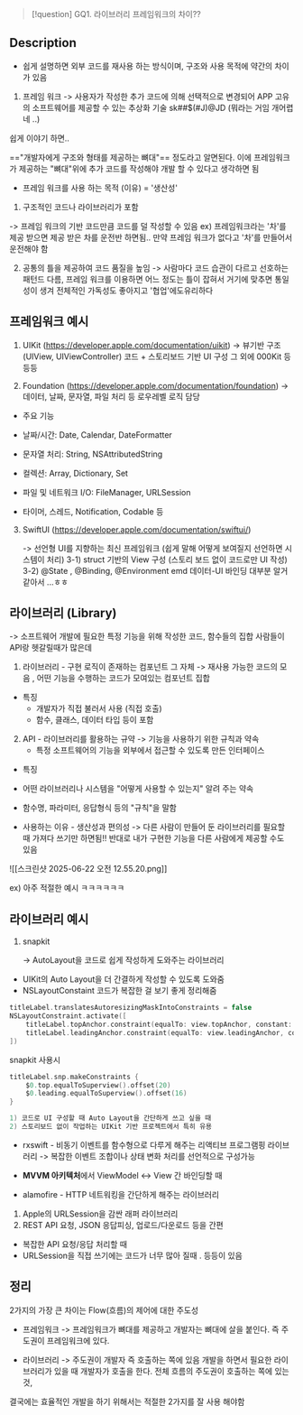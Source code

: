 >[!question]
>GQ1. 라이브러리 프레임워크의 차이??


## Description
- 쉽게 설명하면 외부 코드를 재사용 하는 방식이며, 구조와 사용 목적에 약간의 차이가 있음

1. 프레임 워크 
-> 사용자가 작성한 추가 코드에 의해 선택적으로 변경되어  APP 고유의 소프트웨어를 제공할 수 있는 추상화 기술 sk##$(#J)@JD (뭐라는 거임 개어렵네 ..)

쉽게 이야기 하면..

=="개발자에게 구조와 형태를 제공하는 뼈대"== 정도라고 알면된다.
이에 프레임워크가 제공하는 "뼈대"위에 추가 코드를 작성해야 개발 할 수 있다고 생각하면 됨

- 프레임 워크를 사용 하는 목적 (이유) = '생산성'
  
1) 구조적인 코드나 라이브러리가 포함
   
 -> 프레임 워크의 기반 코드만큼 코드를 덜 작성할 수 있음
   ex) 프레임워크라는 '차'를 제공 받으면 제공 받은 차를 운전반 하면됨..
   만약 프레임 워크가 없다고 '차'를 만들어서 운전해야 함

2) 공통의 틀을 제공하여 코드 품질을 높임
-> 사람마다 코드 습관이 다르고 선호하는 패턴드 다름, 
프레임 워크를 이용하면 어느 정도는 틀이 잡혀서 거기에 맞추면 통일성이 생겨 전체적인 가독성도 좋아지고 '협업'에도유리하다

## 프레임워크 예시

1) UIKit (https://developer.apple.com/documentation/uikit)
-> 뷰기반 구조 (UIView, UIViewController)
코드 + 스토리보드 기반 UI 구성
그 외에 000Kit 등등등

2) Foundation (https://developer.apple.com/documentation/foundation)
-> 데이터, 날짜, 문자열, 파일 처리 등 로우레벨 로직 담당

- 주요 기능 
  
- 날짜/시간: Date, Calendar, DateFormatter
    
- 문자열 처리: String, NSAttributedString
    
- 컬렉션: Array, Dictionary, Set
    
- 파일 및 네트워크 I/O: FileManager, URLSession
    
- 타이머, 스레드, Notification, Codable 등
  
3) SwiftUI (https://developer.apple.com/documentation/swiftui/)
   
   -> 선언형 UI를 지향하는 최신 프레임워크 (쉽게 말해 어떻게 보여질지 선언하면 시스템이 처리)
3-1) struct 기반의 View 구성 (스토리 보드 없이 코드로만 UI 작성)
3-2) @State , @Binding, @Environment emd 데이터-UI 바인딩
대부분 알거 같아서 ...ㅎㅎ



## 라이브러리 (Library)

-> 소프트웨어 개발에 필요한 특정 기능을 위해 작성한 코드, 함수들의 집합
사람들이 API랑 헷갈릴때가 많은데

1) 라이브러리 - 구현 로직이 존재하는 컴포넌트 그 자체
   -> 재사용 가능한 코드의 모음 , 어떤 기능을 수행하는 코드가 모여있는 컴포넌트 집합
   
- 특징 
   - 개발자가 직접 불러서 사용 (직접 호출)
   - 함수, 클래스, 데이터 타입 등이 포함

     
2) API - 라이브러리를 활용하는 규약
	-> 기능을 사용하기 위한 규칙과 약속
	- 특정 소프트웨어의 기능을 외부에서 접근할 수 있도록 만든 인터페이스  

- 특징
- 어떤 라이브러리나 시스템을 "어떻게 사용할 수 있는지" 알려 주는 약속
- 함수명, 파라미터, 응답형식 등의 "규칙"을 말함
   
   
- 사용하는 이유 - 생산성과 편의성
-> 다른 사람이 만들어 둔 라이브러리를 필요할 때 가져다 쓰기만 하면됨!!
반대로 내가 구현한 기능을 다른 사람에게 제공할 수도 있음

![[스크린샷 2025-06-22 오전 12.55.20.png]]

ex) 아주 적절한 예시 ㅋㅋㅋㅋㅋㅋ


## 라이브러리 예시

1) snapkit
   
   -> AutoLayout을 코드로 쉽게 작성하게 도와주는 라이브러리
- UIKit의 Auto Layout을 더 간결하게 작성할 수 있도록 도와줌
- NSLayoutConstaint 코드가 복잡한 걸 보기 좋게 정리해줌
```swift
titleLabel.translatesAutoresizingMaskIntoConstraints = false
NSLayoutConstraint.activate([
    titleLabel.topAnchor.constraint(equalTo: view.topAnchor, constant: 20),
    titleLabel.leadingAnchor.constraint(equalTo: view.leadingAnchor, constant: 16)
])
```

snapkit 사용시

``` swift
titleLabel.snp.makeConstraints {
    $0.top.equalToSuperview().offset(20)
    $0.leading.equalToSuperview().offset(16)
}

1) 코드로 UI 구성할 때 Auto Layout을 간단하게 쓰고 싶을 때
2) 스토리보드 없이 작업하는 UIKit 기반 프로젝트에서 특히 유용
```

- rxswift - 비동기 이벤트를 함수형으로 다루게 해주는 리액티브 프로그램핑 라이브러리
-> 복잡한 이벤트 조합이나 상태 변화 처리를 선언적으로 구성가능
- **MVVM 아키텍처**에서 ViewModel <-> View 간 바인딩할 때


- alamofire - HTTP 네트워킹을 간단하게 해주는 라이브러리
1) Apple의 URLSession을 감싼 래퍼 라이브러리
2) REST API 요청, JSON 응답피싱, 업로드/다운로드 등을 간편

- 복잡한 API 요청/응답 처리할 때
- URLSession을 직접 쓰기에는 코드가 너무 많아 질때 .
   등등이 있음

## 정리

2가지의 가장 큰 차이는 Flow(흐름)의 제어에 대한 주도성

+ 프레임워크
-> 프레임워크가 뼈대를 제공하고 개발자는 뼈대에 살을 붙인다.
즉 주도권이 프레임워크에 있다.

- 라이브러리
-> 주도권이 개발자 즉 호출하는 쪽에 있음
개발을 하면서 필요한 라이브러리가 있을 때 개발자가 호출을 한다.
전체 흐름의 주도권이 호출하는 쪽에 있는 것,

결국에는 효율적인 개발을 하기 위해서는 적절한 2가지를 잘 사용 해야함